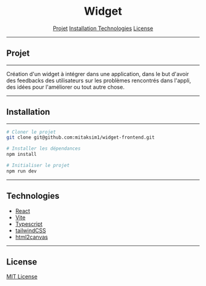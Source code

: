 <h1 align="center">Widget</h1>

<p align="center">
    <a href="#projet">Projet</a>
    <a href="#installation">Installation</I>
    <a href="#technologies">Technologies</a>
    <a href="#license">License</a>
</p>

***

## Projet

***

Création d'un widget à intégrer dans une application, dans le but d'avoir des feedbacks des utilisateurs sur les problèmes rencontrés dans l'appli, des idées pour l'améliorer ou tout autre chose.


***

## Installation

***

```sh
# Cloner le projet
git clone git@github.com:mitaksim1/widget-frontend.git

# Installer les dépendances
npm install

# Initialiser le projet
npm run dev
```

***

## Technologies 

- [React](https://reactjs.org/)
- [Vite](https://vitejs.dev/)
- [Typescript](https://www.typescriptlang.org/)
- [tailwindCSS](https://tailwindcss.com/)
- [html2canvas](https://html2canvas.hertzen.com/)

***

## License
[MIT License](https://opensource.org/licenses/MIT)
